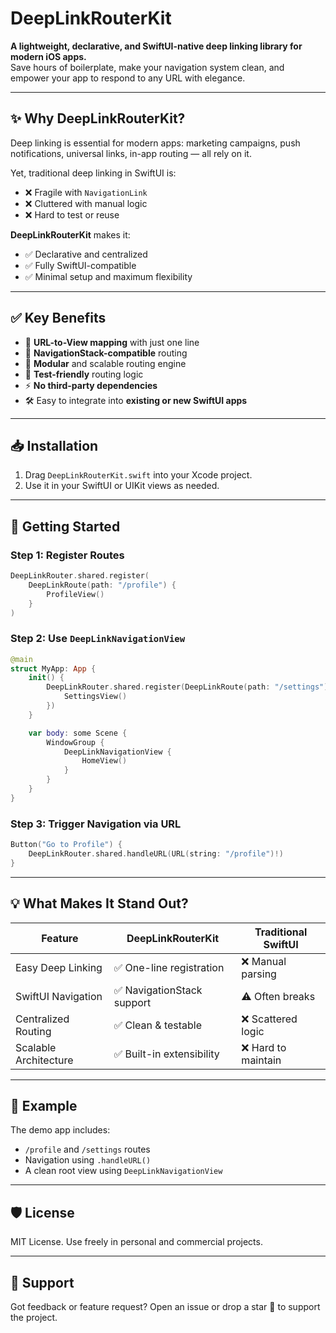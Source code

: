 # DeepLinkRouterKit

**A lightweight, declarative, and SwiftUI-native deep linking library for modern iOS apps.**  
Save hours of boilerplate, make your navigation system clean, and empower your app to respond to any URL with elegance.

---

## ✨ Why DeepLinkRouterKit?

Deep linking is essential for modern apps: marketing campaigns, push notifications, universal links, in-app routing — all rely on it.

Yet, traditional deep linking in SwiftUI is:
- ❌ Fragile with `NavigationLink`
- ❌ Cluttered with manual logic
- ❌ Hard to test or reuse

**DeepLinkRouterKit** makes it:
- ✅ Declarative and centralized
- ✅ Fully SwiftUI-compatible
- ✅ Minimal setup and maximum flexibility

---

## ✅ Key Benefits

- 🔗 **URL-to-View mapping** with just one line
- 🧭 **NavigationStack-compatible** routing
- 🧱 **Modular** and scalable routing engine
- 🧪 **Test-friendly** routing logic
- ⚡ **No third-party dependencies**
- 🛠 Easy to integrate into **existing or new SwiftUI apps**

---


## 📥 Installation

1. Drag `DeepLinkRouterKit.swift` into your Xcode project.
2. Use it in your SwiftUI or UIKit views as needed.

---

## 🚀 Getting Started

### Step 1: Register Routes

```swift
DeepLinkRouter.shared.register(
    DeepLinkRoute(path: "/profile") {
        ProfileView()
    }
)
```

### Step 2: Use `DeepLinkNavigationView`

```swift
@main
struct MyApp: App {
    init() {
        DeepLinkRouter.shared.register(DeepLinkRoute(path: "/settings") {
            SettingsView()
        })
    }

    var body: some Scene {
        WindowGroup {
            DeepLinkNavigationView {
                HomeView()
            }
        }
    }
}
```

### Step 3: Trigger Navigation via URL

```swift
Button("Go to Profile") {
    DeepLinkRouter.shared.handleURL(URL(string: "/profile")!)
}
```

---

## 💡 What Makes It Stand Out?

| Feature | DeepLinkRouterKit | Traditional SwiftUI |
|--------|-------------------|---------------------|
| Easy Deep Linking | ✅ One-line registration | ❌ Manual parsing |
| SwiftUI Navigation | ✅ NavigationStack support | ⚠️ Often breaks |
| Centralized Routing | ✅ Clean & testable | ❌ Scattered logic |
| Scalable Architecture | ✅ Built-in extensibility | ❌ Hard to maintain |

---

## 📁 Example

The demo app includes:
- `/profile` and `/settings` routes
- Navigation using `.handleURL()`
- A clean root view using `DeepLinkNavigationView`

---

## 🛡 License

MIT License. Use freely in personal and commercial projects.

---

## 💬 Support

Got feedback or feature request? Open an issue or drop a star 🌟 to support the project.

